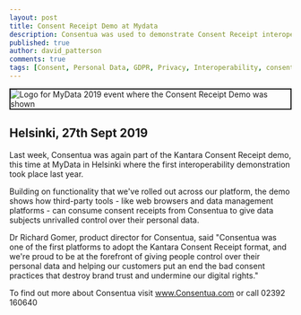 ```yaml
---
layout: post
title: Consent Receipt Demo at Mydata
description: Consentua was used to demonstrate Consent Receipt interoperability at the Mydata conference.
published: true
author: david_patterson
comments: true
tags: [Consent, Personal Data, GDPR, Privacy, Interoperability, consent receipt, mydata]
---
```


<img class="img-center" src="{{ site.baseurl }}/public/post_imgs/2019-10-02-Consent-Receipt-Demo/MyData2019.png" border="2" alt="Logo for MyData 2019 event where the Consent Receipt Demo was shown">

## Helsinki, 27th Sept 2019

Last week, Consentua was again part of the Kantara Consent Receipt demo, this time at MyData in Helsinki where the first interoperability demonstration took place last year.

Building on functionality that we've rolled out across our platform, the demo shows how third-party tools - like web browsers and data management platforms - can consume consent receipts from Consentua to give data subjects unrivalled control over their personal data. 

Dr Richard Gomer, product director for Consentua, said "Consentua was one of the first platforms to adopt the Kantara Consent Receipt format, and we're proud to be at the forefront of giving people control over their personal data and helping our customers put an end the bad consent practices that destroy brand trust and undermine our digital rights."


To find out more about Consentua visit www.Consentua.com or call 02392 160640
